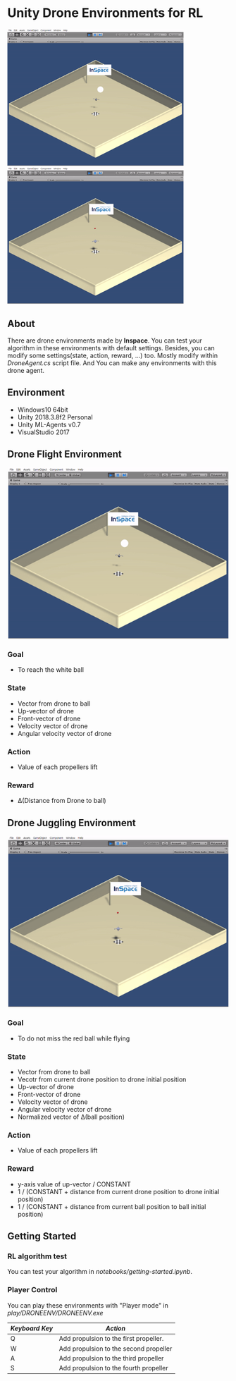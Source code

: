 # **Unity Drone Environments for RL**

<img src="./resrc/drone_flight_iso.gif" width="400" />  <img src="./resrc/drone_juggling_iso.gif" width="400" />

## **About**

There are drone environments made by **Inspace**. You can test your algorithm in these environments  with default settings. Besides, you can modify some settings(state, action, reward, ...) too. Mostly modify within *DroneAgent.cs* script file. And You can make any environments with this drone agent.

## **Environment** 

* Windows10 64bit
* Unity 2018.3.8f2 Personal
* Unity ML-Agents v0.7
* VisualStudio 2017

## **Drone Flight Environment**
<center><img src="./resrc/drone_flight_iso.gif" width="500" /></center>

### Goal
 - To reach the white ball
 
### State
 - Vector from drone to ball
 - Up-vector of drone
 - Front-vector of drone
 - Velocity vector of drone
 - Angular velocity vector of drone

### Action
 - Value of each propellers lift

### Reward
 - Δ(Distance from Drone to ball)

## **Drone Juggling Environment**
<center><img src="./resrc/drone_juggling_iso.gif" width="500" /></center>

### Goal
 - To do not miss the red ball while flying

### State
 - Vector from drone to ball
 - Vecotr from current drone position to drone initial position
 - Up-vector of drone
 - Front-vector of drone
 - Velocity vector of drone
 - Angular velocity vector of drone
 - Normalized vector of Δ(ball position)
 
### Action
 - Value of each propellers lift

### Reward
 - y-axis value of up-vector / CONSTANT
 - 1 / (CONSTANT + distance from current drone position to drone initial position)
 - 1 / (CONSTANT + distance from current ball position to ball initial position)

## **Getting Started**

### RL algorithm test
 You can test your algorithm in *notebooks/getting-started.ipynb*.

### Player Control
 You can play these environments with "Player mode" in *play/DRONEENV/DRONEENV.exe* 

| *Keyboard Key* | *Action* |
| --- | --- |
| Q | Add propulsion to the first propeller.  |
| W | Add propulsion to the second propeller |
| A | Add propulsion to the third propeller |
| S | Add propulsion to the fourth propeller |